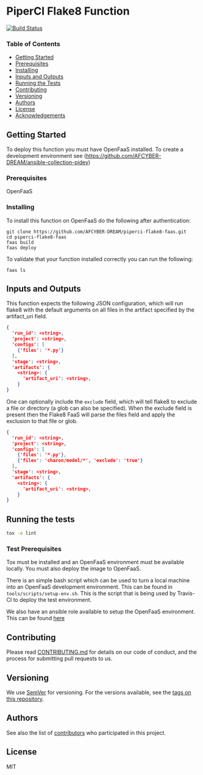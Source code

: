 # PiperCI Flake8 Function
[![Build Status](https://travis-ci.com/AFCYBER-DREAM/piperci-flake8-faas.svg?branch=master)](https://travis-ci.com/AFCYBER-DREAM/piperci-flake8-faas)

### Table of Contents

* [Getting Started](#getting-started)
* [Prerequisites](#prerequisites)
* [Installing](#installing)
* [Inputs and Outputs](#inputs-and-outputs)
* [Running the Tests](#running-the-tests)
* [Contributing](#contributing)
* [Versioning](#versioning)
* [Authors](#authors)
* [License](#license)
* [Acknowledgements](#acknowledgments)


## Getting Started

To deploy this function you must have OpenFaaS installed. To create a development environment see (https://github.com/AFCYBER-DREAM/ansible-collection-pidev)

### Prerequisites

OpenFaaS

### Installing

To install this function on OpenFaaS do the following after authentication:

```
git clone https://github.com/AFCYBER-DREAM/piperci-flake8-faas.git
cd piperci-flake8-faas
faas build
faas deploy
```

To validate that your function installed correctly you can run the following:

```
faas ls
```

## Inputs and Outputs

This function expects the following JSON configuration, which will run flake8 with the
default arguments on all files in the artifact specified by the artifact_uri field.

```json
{
  'run_id': <string>,
  'project': <string>,
  'configs': [
    {'files': '*.py'}
  ],
  'stage': <string>,
  'artifacts': {
    <string>: {
	  'artifact_uri': <string>,
	}
}
```

One can optionally include the `exclude` field, which will tell flake8 to exclude a file or directory
(a glob can also be specified). When the exclude field is present then the Flake8 FaaS will parse the
files field and apply the exclusion to that file or glob.

```json
{
  'run_id': <string>,
  'project': <string>,
  'configs': [
    {'files': '*.py'},
	{'files': 'charon/model/*', 'exclude': 'true'}
  ],
  'stage': <string>,
  'artifacts': {
    <string>: {
	  'artifact_uri': <string>,
	}
}
```


## Running the tests

```bash
tox -e lint
```

### Test Prerequisites

Tox must be installed and an OpenFaaS environment must be available locally.
You must also deploy the image to OpenFaaS.

There is an simple bash script which can be used to turn a local machine into
an OpenFaaS development environment. This can be found in `tools/scripts/setup-env.sh`.
This is the script that is being used by Travis-CI to deploy the test environment.

We also have an ansible role available to setup the OpenFaaS environment. This
can be found [here](https://github.com/AFCYBER-DREAM/ansible-collection-pidev)

## Contributing

Please read [CONTRIBUTING.md](https://github.com/AFCYBER-DREAM/piperci-picli) for details on our code of conduct, and the process for submitting pull requests to us.

## Versioning

We use [SemVer](http://semver.org/) for versioning. For the versions available, see the [tags on this repository](https://github.com/piperci-flake8-faas/tags).

## Authors

See also the list of [contributors](https://github.com/AFCYBER-DREAM/piperci-flake8-faas/contributors) who participated in this project.

## License

MIT

